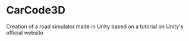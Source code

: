 # CarCode3D
Creation of a road simulator made in Unity based on a tutorial on Unity's official website
